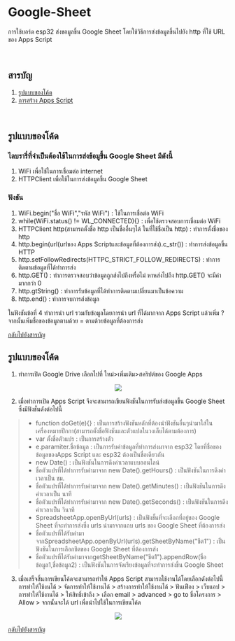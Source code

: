 # Google-Sheet
การใช้บอร์ด esp32 ส่งขอมูลขึ้น Google Sheet โดยใช้วิธีการส่งข้อมูลขึ้นไปยัง http ที่ใช้ URL ของ Apps Script

<br/>

## <a name="content"></a> สารบัญ
1. [รูปแบบของโค้ด](#code)
2. [การสร้าง Apps Script](#code2)
<br/>

## <a name="code"></a> รูปแบบของโค้ด
### ไลบรารี่ที่จำเป็นต้องใช้ในการส่งข้อมูขึ้น Google Sheet มีดังนี้
1. WiFi เพื่อใช้ในการเชื่อมต่อ internet
2. HTTPClient เพื่อใช้ในการส่งข้อมูลขึ้น Google Sheet

### ฟังชัน
1. WiFi.begin("ชื่อ WiFi","รหัส WiFi") : ใช้ในการเชื่อต่อ WiFi
2. while(WiFi.status() != WL_CONNECTED){} : เพื่อใช้ตรวจสอบการเชื่อมต่อ WiFi
3. HTTPClient http(สามารถตั้งชื่อ http เป็นชื่ออื่นๆได้ ในที่ใช้ชื่อเป็น http) : ทำการตั้งชื่อของ http
4. http.begin(url(urlของ Apps Scriptและข้อมูลที่ต้องการส่ง).c_str()) : ทำการส่งข้อมูลขึ้น HTTP
5. http.setFollowRedirects(HTTPC_STRICT_FOLLOW_REDIRECTS) : ทำการติดตามข้อมูลที่ได้ทำการส่ง
6. http.GET() : ทำการตรวจสอบว่าข้อมูลถูกส่งไปถึงหรื่อไม่ หาหส่งไปถึง http.GET() จะมีค่ามากกว่า 0
7. http.gtString() : ทำการรับข้อมูลที่ได้ทำการติดตามเปลี่ยนมาเป็นข้อความ
8. http.end() : ทำการจบการส่งข้อมูล

ในฟังชันข้อที่ 4 ทำการนำ url รวมกับข้อมูลโดยการนำ url ที่ได้มากจาก Apps Script แล้วเพิ่ม ? จากนั้นเพิ่มชื่อของข้อมูลตามด้วย = ตามด้วยข้อมูลที่ต้องการส่ง

[กลับไปยังสารบัญ](#content)
<br/>

## <a name="code2"></a> รูปแบบของโค้ด
1. ทำการเปิด Google Drive เลือกไปที่ ใหม่>เพิ่มเติม>สคริปต์ของ Google Apps
<p align="center">
<img src=https://github.com/user-attachments/assets/f10a5365-44a3-4977-b58d-9c6f0af26329>

2. เมื่อทำการเปิด Apps Script จึงจะสามารถเขียนฟังชันในการรับส่งข้อมูลขึ้น Google Sheet ซึ่งมีฟังชั่นดังต่อไปนี้
> - function doGet(e){} : เป็นการสร้างฟังชันหลักที่ต้องนำฟังชันอื่นๆนำมาใส่ในเครื่องหมายปีกกา(สามารถตั้งชื่อฟังชันและตัวแปลในวงเล็บได้ตามต้องการ)
> - var ตั้งชื่อตัวแปร : เป็นการสร้างตัว
> - e.paramiter.ชื่อข้อมูล : เป็นการรับค่าข้อมูลที่ทำการส่งมาจาก esp32 โดยที่ชื่อของข้อมูลของApps Script และ esp32 ต้องเป็นชื่อเดียวกัน
> - new Date() : เป็นฟังชันในการดึงค่าเวลาแบบออนไลน์
> - ชื่อตัวแปรที่ได้ทำการรับค่ามาจาก new Date().getHours() : เป็นฟังชันในการดึงค่าเวลาเป็น ชม.
> - ชื่อตัวแปรที่ได้ทำการรับค่ามาจาก new Date().getMinutes() : เป็นฟังชันในการดึงค่าเวลาเป็น นาที
> - ชื่อตัวแปรที่ได้ทำการรับค่ามาจาก new Date().getSeconds() : เป็นฟังชันในการดึงค่าเวลาเป็น วินาที
> - SpreadsheetApp.openByUrl(urls) : เป็นฟังชั้นที่จะเลือกที่อยู่ของ Google Sheet ที่จะทำการส่งซึ่ง urls นำมาจากแถบ urls ของ Google Sheet ที่ต้องการส่ง
> - ชื่อตัวแปรที่ได้รับค่ามาจากSpreadsheetApp.openByUrl(urls).getSheetByName("ชีต1") : เป็นฟังชันในการเลือกชีตของ Google Sheet ที่ต้องการส่ง
> - ชื่อตัวแปรที่ได้รับค่ามาจากgetSheetByName("ชีต1").appendRow(ชื่อข้อมูล1,ชื่อข้อมูล2) : เป็นฟังชันในการจัดเรียงข้อมูลที่จะทำการส่งขึ้น Google Sheet

3. เมื่อเสร็จสิ้นการเขียนโค้ดจะสามารถทำให้ Apps Script สามารถใช้งานได้โดยเลือกดังต่อไปนี้ การทำให้ใช้งนได้ > จัดการทำให้ใช้งานได้ > สร้างการทำให้ใช้งานได้ > ฟันเฟือง > เว็บแอป > การทำให้ใช้งานได้ > ให้สิทธิ์เข้าถึง > เลือก email > advanced > go to ชื่อโครงการ > Allow > จากนั้นจะได้ url เพื่อนำไปใช้ในการเขียนโค้ด
<p align="center">
<img src=https://github.com/user-attachments/assets/d696e300-3249-45c9-b80a-e45bb60ac846>

[กลับไปยังสารบัญ](#content)
<br/>
